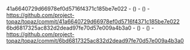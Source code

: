 41a6640729d66978ef0d5716f4371c185be7e022 -  () -  () - https://github.com/project-topaz/topaz/commit/41a6640729d66978ef0d5716f4371c185be7e022
6bd6817325ac832d2dead97fe70d57e009a4b3a0 -  () -  () - https://github.com/project-topaz/topaz/commit/6bd6817325ac832d2dead97fe70d57e009a4b3a0

